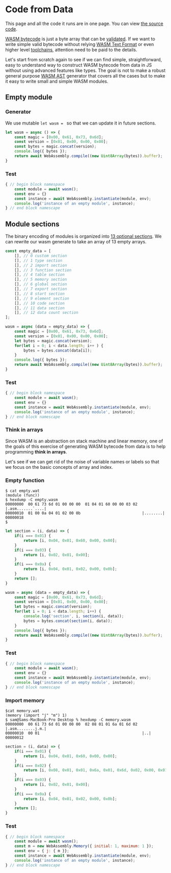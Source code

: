 # Code from Data

This page and all the code it runs are in one page. You can view [the source code](https://github.com/ontouchstart/cloudflare-page/blob/master/src/code_from_data.md).

[WASM bytecode](https://webassembly.github.io/spec/core/binary/modules.html#binary-module) is just a byte array that can be [validated](https://webassembly.github.io/spec/core/valid/index.html). If we want to write simple valid bytecode without relying [WASM Text Format](https://webassembly.github.io/spec/core/text/index.html) or even higher level [toolchains](https://emscripten.org/), attention need to be paid to the details. 

Let's start from scratch again to see if we can find simple, straightforward, easy to understand way to construct WASM bytecode from data in JS without using advanced features like types. The goal is not to make a robust general purpose [WASM AST](https://webassembly.github.io/spec/core/syntax/index.html#syntax) generator that covers all the cases but to make it easy to write small and simple WASM modules.

## Empty module

### Generator

We use mutable `let wasm = ` so that we can update it in future sections.

```javascript
let wasm = async () => {
    const magic = [0x00, 0x61, 0x73, 0x6d];
    const version = [0x01, 0x00, 0x00, 0x00];
    const bytes = magic.concat(version);
    console.log({ bytes });
    return await WebAssembly.compile((new Uint8Array(bytes)).buffer);
}
```

### Test

```javascript
{ // begin block namespace
    const module = await wasm(); 
    const env = {}
    const instance = await WebAssembly.instantiate(module, env);
    console.log('instance of an empty module', instance);
} // end block namescape
```

## Module sections

The binary encoding of modules is organized into [13 optional sections](https://webassembly.github.io/spec/core/binary/modules.html). 
We can rewrite our wasm generate to take an array of 13 empty arrays.

```javascript
const empty_data = [
    [], // 0 custom section
    [], // 1 type section
    [], // 2 import section
    [], // 3 function section 
    [], // 4 table section
    [], // 5 memory section
    [], // 6 global section
    [], // 7 export section
    [], // 8 start section
    [], // 9 element section
    [], // 10 code section
    [], // 11 data section
    [], // 12 data count section
];

wasm = async (data = empty_data) => {
    const magic = [0x00, 0x61, 0x73, 0x6d];
    const version = [0x01, 0x00, 0x00, 0x00];
    let bytes = magic.concat(version);
    for(let i = 0; i < data.length; i++ ) {
        bytes = bytes.concat(data[i]);
    }
    console.log({ bytes });
    return await WebAssembly.compile((new Uint8Array(bytes)).buffer);
}
```

### Test

```javascript
{ // begin block namespace
    const module = await wasm(); 
    const env = {}
    const instance = await WebAssembly.instantiate(module, env);
    console.log('instance of an empty module', instance);
} // end block namescape
```

### Think in arrays

Since WASM is an abstraction on stack machine and linear memory, one of the goals of this exercise of generating WASM bytecode from data is to help programming **think in arrays**. 

Let's see if we can get rid of the noise of variable names or labels so that we focus on the basic concepts of array and index. 

### Empty function

```
$ cat empty.wat
(module (func))
$ hexdump -C empty.wasm 
00000000  00 61 73 6d 01 00 00 00  01 04 01 60 00 00 03 02  |.asm.......`....|
00000010  01 00 0a 04 01 02 00 0b                           |........|
00000018
$ 
```

```javascript
let section = (i, data) => {
    if(i === 0x01) {
        return [i, 0x04, 0x01, 0x60, 0x00, 0x00];
    }
    if(i === 0x03) {
        return [i, 0x02, 0x01, 0x00];
    }
    if(i === 0x0a) {
        return [i, 0x04, 0x01, 0x02, 0x00, 0x0b];
    }
    return [];
}

wasm = async (data = empty_data) => {
    const magic = [0x00, 0x61, 0x73, 0x6d];
    const version = [0x01, 0x00, 0x00, 0x00];
    let bytes = magic.concat(version);
    for(let i = 0; i < data.length; i++) {
        console.log('section', i, section(i, data));
        bytes = bytes.concat(section(i, data));
    }
    console.log({ bytes });
    return await WebAssembly.compile((new Uint8Array(bytes)).buffer);
}
```

### Test

```javascript
{ // begin block namespace
    const module = await wasm(); 
    const env = {}
    const instance = await WebAssembly.instantiate(module, env);
    console.log('instance of an empty module', instance);
} // end block namescape
```

### Import memory

```
$cat memory.wat 
(memory (import "j" "m") 1)
$ sam@Sams-MacBook-Pro Desktop % hexdump -C memory.wasm
00000000  00 61 73 6d 01 00 00 00  02 08 01 01 6a 01 6d 02  |.asm........j.m.|
00000010  00 01                                             |..|
00000012
```

```javascript
section = (i, data) => {
    if(i === 0x01) {
        return [i, 0x04, 0x01, 0x60, 0x00, 0x00];
    }
    if(i === 0x02) {
        return [i, 0x08, 0x01, 0x01, 0x6a, 0x01, 0x6d, 0x02, 0x00, 0x01];
    }
    if(i === 0x03) {
        return [i, 0x02, 0x01, 0x00];
    }
    if(i === 0x0a) {
        return [i, 0x04, 0x01, 0x02, 0x00, 0x0b];
    }
    return [];
}
```

### Test
```javascript
{ // begin block namespace
    const module = await wasm();
    const m = new WebAssembly.Memory({ initial: 1, maximum: 1 }); 
    const env = { j: { m }};
    const instance = await WebAssembly.instantiate(module, env);
    console.log('instance of an empty module', instance);
} // end block namescape
```

<script>
  let code = '(async () => {';
  const code_sections = document.getElementsByClassName('language-javascript');
  for(let i = 0; i < code_sections.length; i++) {
      code += code_sections[i].innerText;
  }
  code += '})()';
  eval(code);
</script>
